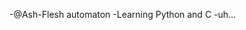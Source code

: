 -@Ash-Flesh automaton
-Learning Python and C
-uh...




<!---
Emog1rl/Emog1rl is a ✨ special ✨ repository because its `README.md` (this file) appears on your GitHub profile.
You can click the Preview link to take a look at your changes.
--->
